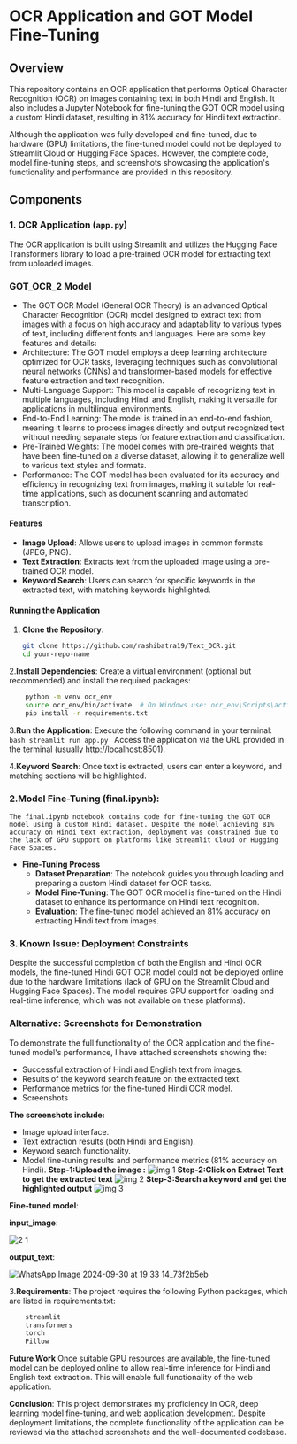 # OCR Application and GOT Model Fine-Tuning

## Overview
This repository contains an OCR application that performs Optical Character Recognition (OCR) on images containing text in both Hindi and English. It also includes a Jupyter Notebook for fine-tuning the GOT OCR model using a custom Hindi dataset, resulting in 81% accuracy for Hindi text extraction.

Although the application was fully developed and fine-tuned, due to hardware (GPU) limitations, the fine-tuned model could not be deployed to Streamlit Cloud or Hugging Face Spaces. However, the complete code, model fine-tuning steps, and screenshots showcasing the application's functionality and performance are provided in this repository.

## Components

### 1. OCR Application (`app.py`)
The OCR application is built using Streamlit and utilizes the Hugging Face Transformers library to load a pre-trained OCR model for extracting text from uploaded images.

### GOT_OCR_2 Model 
- The GOT OCR Model (General OCR Theory) is an advanced Optical Character Recognition (OCR) model designed to extract text from images with a focus on high accuracy and adaptability to various types of text, including different fonts and languages. Here are some key features and details:
- Architecture: The GOT model employs a deep learning architecture optimized for OCR tasks, leveraging techniques such as convolutional neural networks (CNNs) and transformer-based models for effective feature extraction and text recognition.
- Multi-Language Support: This model is capable of recognizing text in multiple languages, including Hindi and English, making it versatile for applications in multilingual environments.
- End-to-End Learning: The model is trained in an end-to-end fashion, meaning it learns to process images directly and output recognized text without needing separate steps for feature extraction and classification.
- Pre-Trained Weights: The model comes with pre-trained weights that have been fine-tuned on a diverse dataset, allowing it to generalize well to various text styles and formats.
- Performance: The GOT model has been evaluated for its accuracy and efficiency in recognizing text from images, making it suitable for real-time applications, such as document scanning and automated transcription.

  
#### Features
- **Image Upload**: Allows users to upload images in common formats (JPEG, PNG).
- **Text Extraction**: Extracts text from the uploaded image using a pre-trained OCR model.
- **Keyword Search**: Users can search for specific keywords in the extracted text, with matching keywords highlighted.

#### Running the Application
1. **Clone the Repository**:
   ```bash
   git clone https://github.com/rashibatra19/Text_OCR.git
   cd your-repo-name
2.**Install Dependencies**:
  Create a virtual environment (optional but recommended) and install the required packages:
  ```bash
      python -m venv ocr_env
      source ocr_env/bin/activate  # On Windows use: ocr_env\Scripts\activate
      pip install -r requirements.txt
```
3.**Run the Application**: 
  Execute the following command in your terminal:
    ```bash
      streamlit run app.py
      ```
      Access the application via the URL provided in the terminal (usually http://localhost:8501).
  

4.**Keyword Search**: Once text is extracted, users can enter a keyword, and matching sections will be highlighted.

### **2.Model Fine-Tuning (final.ipynb)**:
    The final.ipynb notebook contains code for fine-tuning the GOT OCR model using a custom Hindi dataset. Despite the model achieving 81% accuracy on Hindi text extraction, deployment was constrained due to the lack of GPU support on platforms like Streamlit Cloud or Hugging Face Spaces.

- **Fine-Tuning Process**
    - **Dataset Preparation**: The notebook guides you through loading and preparing a custom Hindi dataset for OCR tasks.
    - **Model Fine-Tuning**: The GOT OCR model is fine-tuned on the Hindi dataset to enhance its performance on Hindi text recognition.
    - **Evaluation**: The fine-tuned model achieved an 81% accuracy on extracting Hindi text from images.
      
### 3. Known Issue: Deployment Constraints
Despite the successful completion of both the English and Hindi OCR models, the fine-tuned Hindi GOT OCR model could not be deployed online due to the hardware limitations (lack of GPU on the Streamlit Cloud and Hugging Face Spaces). The model requires GPU support for loading and real-time inference, which was not available on these platforms).

### Alternative: Screenshots for Demonstration
To demonstrate the full functionality of the OCR application and the fine-tuned model's performance, I have attached screenshots showing the:

  - Successful extraction of Hindi and English text from images.
  - Results of the keyword search feature on the extracted text.
  - Performance metrics for the fine-tuned Hindi OCR model.
  - Screenshots
    
**The screenshots include:**
  - Image upload interface.
  - Text extraction results (both Hindi and English).
  - Keyword search functionality.
  - Model fine-tuning results and performance metrics (81% accuracy on Hindi).
    **Step-1:Upload the image :**
 ![img 1 ](https://github.com/user-attachments/assets/1c102b5e-4b8c-4dac-b999-2a708825fea1)
    **Step-2:Click on Extract Text to get the extracted text**
![img 2](https://github.com/user-attachments/assets/6cb1ba67-0521-4e14-ae89-28464b6c7e3e)
    **Step-3:Search a keyword and get the highlighted output**
![img 3](https://github.com/user-attachments/assets/3a76ba0c-440f-4734-ae81-d87bd1e15f81)



**Fine-tuned model**:


**input_image**:

![2 1](https://github.com/user-attachments/assets/76951b89-bf67-4bf4-bdab-71d4ef6a5763)

**output_text**:

![WhatsApp Image 2024-09-30 at 19 33 14_73f2b5eb](https://github.com/user-attachments/assets/ae2b7888-267c-4345-a602-7313ba645ced)

3.**Requirements**:
  The project requires the following Python packages, which are listed in requirements.txt:
```bash
    streamlit
    transformers
    torch
    Pillow
```
**Future Work**
Once suitable GPU resources are available, the fine-tuned model can be deployed online to allow real-time inference for Hindi and English text extraction. This will enable full functionality of the web application.

**Conclusion**:
This project demonstrates my proficiency in OCR, deep learning model fine-tuning, and web application development. Despite deployment limitations, the complete functionality of the application can be reviewed via the attached screenshots and the well-documented codebase.
